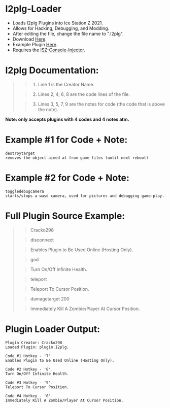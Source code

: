 # I2plg-Loader
- Loads I2plg Plugins into Ice Station Z 2021.
- Allows for Hacking, Debugging, and Modding.
- After editing the file, change the file name to ".I2plg".
- Download [Here](https://github.com/ISZ-Hacker-Organization/I2plg-Loader/blob/main/ISZ2021-Plugin-Loader.exe?raw=true).
- Example Plugin [Here](https://github.com/ISZ-Hacker-Organization/I2plg-Loader/releases/download/v1.0/plugin.I2plg).
- Requires the [ISZ-Console-Injector](https://github.com/ISZ-Hacker-Organization/ISZ-VS-Injector/blob/main/VS-Injector.zip?raw=true).


# I2plg Documentation:

>
>> 1. Line 1 is the Creator Name.
>
>> 2. Lines 2, 4, 6, 8 are the code lines of the file.
>
>> 3. Lines 3, 5, 7, 9 are the notes for code (the code that is above the note).
>

**Note: only accepts plugins with 4 codes and 4 notes atm.**


# Example #1 for Code + Note:

```
destroytarget
removes the object aimed at from game files (until next reboot) 
```

# Example #2 for Code + Note:

```
toggledebugcamera
starts/stops a wasd camera, used for pictures and debugging game-play.
```

# Full Plugin Source Example:
>> Cracko298
>
>> disconnect
>
>> Enables Plugin to Be Used Online (Hosting Only).
>
>> god
>
>> Turn On/Off Infinite Health.
>
>> teleport
>
>> Teleport To Cursor Position.
>
>> damagetarget 200
>
>> Immediately Kill A Zombie/Player At Cursor Position.
>

# Plugin Loader Output:

```
Plugin Creator: Cracko298
Loaded Plugin: plugin.I2plg.

Code #1 Hotkey - '7'.
Enables Plugin to Be Used Online (Hosting Only).

Code #2 Hotkey - '8'.
Turn On/Off Infinite Health.

Code #3 Hotkey - '9'.
Teleport To Cursor Position.

Code #4 Hotkey - '0'.
Immediately Kill A Zombie/Player At Cursor Position.
```
